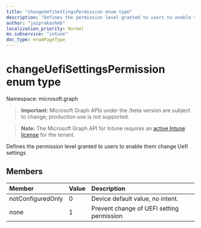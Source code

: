 ```yaml
---
title: "changeUefiSettingsPermission enum type"
description: "Defines the permission level granted to users to enable them change Uefi settings"
author: "jaiprakashmb"
localization_priority: Normal
ms.subservice: "intune"
doc_type: enumPageType
---
```


# changeUefiSettingsPermission enum type

Namespace: microsoft.graph

> **Important:** Microsoft Graph APIs under the /beta version are subject to change; production use is not supported.

> **Note:** The Microsoft Graph API for Intune requires an [active Intune license](https://go.microsoft.com/fwlink/?linkid=839381) for the tenant.

Defines the permission level granted to users to enable them change Uefi settings

## Members
|Member|Value|Description|
|:---|:---|:---|
|notConfiguredOnly|0|Device default value, no intent.|
|none|1|Prevent change of UEFI setting permission|
